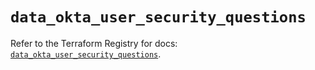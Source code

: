 # `data_okta_user_security_questions`

Refer to the Terraform Registry for docs: [`data_okta_user_security_questions`](https://registry.terraform.io/providers/okta/okta/4.14.1/docs/data-sources/user_security_questions).
